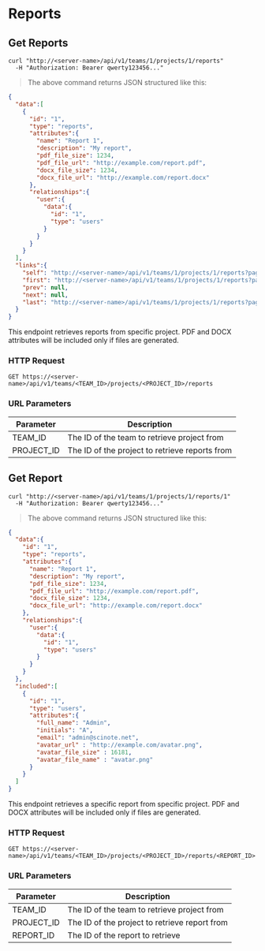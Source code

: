 # Reports

## Get Reports

```shell
curl "http://<server-name>/api/v1/teams/1/projects/1/reports"
  -H "Authorization: Bearer qwerty123456..."
```

> The above command returns JSON structured like this:

```json
{
  "data":[
    {
      "id": "1",
      "type": "reports",
      "attributes":{
        "name": "Report 1",
        "description": "My report",
        "pdf_file_size": 1234,
        "pdf_file_url": "http://example.com/report.pdf",
        "docx_file_size": 1234,
        "docx_file_url": "http://example.com/report.docx"
      },
      "relationships":{
        "user":{
          "data":{
            "id": "1",
            "type": "users"
          }
        }
      }
    }
  ],
  "links":{
    "self": "http://<server-name>/api/v1/teams/1/projects/1/reports?page%5Bnumber%5D=1&page%5Bsize%5D=10",
    "first": "http://<server-name>/api/v1/teams/1/projects/1/reports?page%5Bnumber%5D=1&page%5Bsize%5D=10",
    "prev": null,
    "next": null,
    "last": "http://<server-name>/api/v1/teams/1/projects/1/reports?page%5Bnumber%5D=1&page%5Bsize%5D=10"
  }
}
```

This endpoint retrieves reports from specific project. PDF and DOCX attributes will be included only if files are generated.

### HTTP Request

`GET https://<server-name>/api/v1/teams/<TEAM_ID>/projects/<PROJECT_ID>/reports`

### URL Parameters

Parameter | Description
--------- | -----------
TEAM_ID | The ID of the team to retrieve project from
PROJECT_ID | The ID of the project to retrieve reports from

## Get Report

```shell
curl "http://<server-name>/api/v1/teams/1/projects/1/reports/1"
  -H "Authorization: Bearer qwerty123456..."
```

> The above command returns JSON structured like this:

```json
{
  "data":{
    "id": "1",
    "type": "reports",
    "attributes":{
      "name": "Report 1",
      "description": "My report",
      "pdf_file_size": 1234,
      "pdf_file_url": "http://example.com/report.pdf",
      "docx_file_size": 1234,
      "docx_file_url": "http://example.com/report.docx"
    },
    "relationships":{
      "user":{
        "data":{
          "id": "1",
          "type": "users"
        }
      }
    }
  },
  "included":[
    {
      "id": "1",
      "type": "users",
      "attributes":{
        "full_name": "Admin",
        "initials": "A",
        "email": "admin@scinote.net",
        "avatar_url" : "http://example.com/avatar.png",
        "avatar_file_size" : 16181,
        "avatar_file_name" : "avatar.png"
      }
    }
  ]
}
```

This endpoint retrieves a specific report from specific project. PDF and DOCX attributes will be included only if files are generated.

### HTTP Request

`GET https://<server-name>/api/v1/teams/<TEAM_ID>/projects/<PROJECT_ID>/reports/<REPORT_ID>`

### URL Parameters

Parameter | Description
--------- | -----------
TEAM_ID | The ID of the team to retrieve project from
PROJECT_ID | The ID of the project to retrieve report from
REPORT_ID | The ID of the report to retrieve
